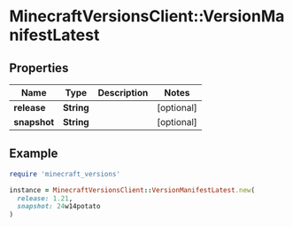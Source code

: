 # MinecraftVersionsClient::VersionManifestLatest

## Properties

| Name | Type | Description | Notes |
| ---- | ---- | ----------- | ----- |
| **release** | **String** |  | [optional] |
| **snapshot** | **String** |  | [optional] |

## Example

```ruby
require 'minecraft_versions'

instance = MinecraftVersionsClient::VersionManifestLatest.new(
  release: 1.21,
  snapshot: 24w14potato
)
```

